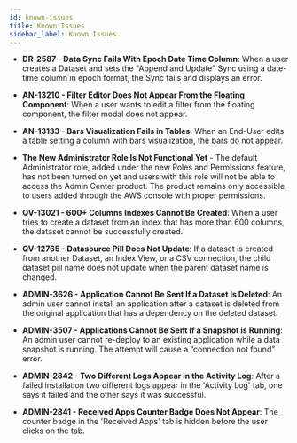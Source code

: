 ```yaml
---
id: known-issues
title: Known Issues
sidebar_label: Known Issues
---
```

<div style={{textAlign: "justify"}}>

-   **DR-2587 - Data Sync Fails With Epoch Date Time Column**: When a user creates a Dataset and sets the "Append and Update" Sync using a date-time column in epoch format, the Sync fails and displays an error.

-   **AN-13210 - Filter Editor Does Not Appear From the Floating Component**: When a user wants to edit a filter from the floating component, the filter modal does not appear.

-   **AN-13133 - Bars Visualization Fails in Tables**: When an End-User edits a table setting a column with bars visualization, the bars do not appear. 

-   **The New Administrator Role Is Not Functional Yet** - The default Administrator role, added under the new Roles and Permissions feature, has not been turned on yet and users with this role will not be able to access the Admin Center product. The product remains only accessible to users added through the AWS console with proper permissions.

-   **QV-13021 - 600+ Columns Indexes Cannot Be Created**: When a user tries to create a dataset from an index that has more than 600 columns, the dataset cannot be successfully created.

-   **QV-12765 - Datasource Pill Does Not Update**: If a dataset is created from another Dataset, an Index View, or a CSV connection, the child dataset pill name does not update when the parent dataset name is changed. 

-   **ADMIN-3626 - Application Cannot Be Sent If a Dataset Is Deleted**: An admin user cannot install an application after a dataset is deleted from the original application that has a dependency on the deleted dataset.

-   **ADMIN-3507 - Applications Cannot Be Sent If a Snapshot is Running**: An admin user cannot re-deploy to an existing application while a data snapshot is running. The attempt will cause a “connection not found” error.

-   **ADMIN-2842 - Two Different Logs Appear in the Activity Log**: After a failed installation two different logs appear in the 'Activity Log' tab, one says it failed and the other says it was successful. 

-   **ADMIN-2841 - Received Apps Counter Badge Does Not Appear**: The counter badge in the 'Received Apps' tab is hidden before the user clicks on the tab.

</div>